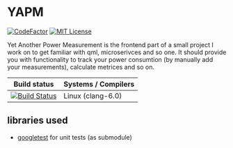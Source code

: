 # YAPM

[![CodeFactor](https://www.codefactor.io/repository/github/crc4096/yapm/badge)](https://www.codefactor.io/repository/github/crc4096/yapm)
[![MIT License](https://img.shields.io/badge/license-GNU-blue.svg?style=flat)](https://github.com/CRC4096/YAPM/blob/master/LICENSE)

Yet Another Power Measurement is the frontend part of a small project I work on to get familiar with qml, microserivces and so one. It should provide you with functionality to track your power consumtion (by manually add your measurements), calculate metrices and so on.

| Build status          | Systems / Compilers         |
| ------------- | ------------------------------------------ |
| [![Build Status](https://travis-ci.com/CRC4096/YAPM.svg?branch=master)](https://travis-ci.com/CRC4096/YAPM) | Linux (clang-6.0) |




## libraries used
- [googletest](https://github.com/google/googletest) for unit tests (as submodule)
